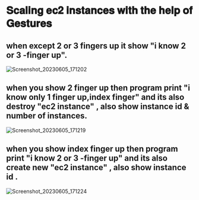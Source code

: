 # 𝐒𝐜𝐚𝐥𝐢𝐧𝐠 𝐞𝐜𝟐 𝐢𝐧𝐬𝐭𝐚𝐧𝐜𝐞𝐬 𝐰𝐢𝐭𝐡 𝐭𝐡𝐞 𝐡𝐞𝐥𝐩 𝐨𝐟 𝐆𝐞𝐬𝐭𝐮𝐫𝐞𝐬

## when except 2 or 3 fingers up it show "i know 2 or 3 -finger up".
![Screenshot_20230605_171202](https://github.com/divyanshujain11/Aws-python-integration-/assets/77712311/3d4f7cc0-0d69-4f4b-b3f7-710fc38e848f)

## when you show 2 finger up then program print "i know only 1 finger up,index finger" and its also destroy "ec2 instance" , also show instance id & number of instances.
![Screenshot_20230605_171219](https://github.com/divyanshujain11/Aws-python-integration-/assets/77712311/f90a9997-0207-43a5-9524-e1e2dbabb9fd)

## when you show index finger up then program print "i know 2 or 3 -finger up" and its also create new "ec2 instance" , also show instance id .
![Screenshot_20230605_171224](https://github.com/divyanshujain11/Aws-python-integration-/assets/77712311/56bc2ea9-8315-42cb-838d-c2f3cacae29f)
